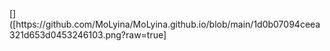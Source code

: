 <html>
<head>
    <title>TO 怡宝</title>
    []([https://github.com/MoLyina/MoLyina.github.io/blob/main/1d0b07094ceea321d653d0453246103.png?raw=true]
</html>
